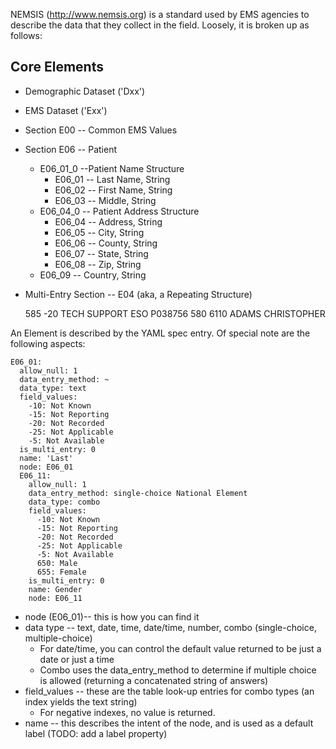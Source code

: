 
NEMSIS (http://www.nemsis.org) is a standard used by EMS agencies to describe the data that they collect in the field.
Loosely, it is broken up as follows:

## Core Elements

* Demographic Dataset ('Dxx')
* EMS Dataset ('Exx')
* Section E00 -- Common EMS Values
* Section E06 -- Patient
  * E06_01_0 --Patient Name Structure
    * E06_01 -- Last Name, String
    * E06_02 -- First Name, String
    * E06_03 -- Middle, String
  * E06_04_0 -- Patient Address Structure
    * E06_04 -- Address, String
    * E06_05 -- City, String
    * E06_06 -- County, String
    * E06_07 -- State, String
    * E06_08 -- Zip, String
  * E06_09 -- Country, String
* Multi-Entry Section -- E04 (aka, a Repeating Structure)

    <E04>
      <E04_02>585</E04_02>
      <E04_03>-20</ E04_03>
      <E04_04>TECH SUPPORT</E04_04>
      <E04_05>ESO</ E04_05>
    </E04>
    <E04>
      <E04_01>P038756</ E04_01>
      <E04_02>580</E04_02>
      <E04_03>6110</ E04_03>
      <E04_04>ADAMS</E04_04>
      <E04_05>CHRISTOPHER</ E04_05>
    </E04>

An Element is described by the YAML spec entry. Of special note are the following aspects:

    E06_01:
      allow_null: 1
      data_entry_method: ~
      data_type: text
      field_values:
        -10: Not Known
        -15: Not Reporting
        -20: Not Recorded
        -25: Not Applicable
        -5: Not Available
      is_multi_entry: 0
      name: 'Last'
      node: E06_01
      E06_11:
        allow_null: 1
        data_entry_method: single-choice National Element
        data_type: combo
        field_values:
          -10: Not Known
          -15: Not Reporting
          -20: Not Recorded
          -25: Not Applicable
          -5: Not Available
          650: Male
          655: Female
        is_multi_entry: 0
        name: Gender
        node: E06_11


  * node (E06_01)-- this is how you can find it
  * data type -- text, date, time, date/time, number, combo (single-choice, multiple-choice)
    * For date/time, you can control the default value returned to be just a date or just a time
    * Combo uses the data_entry_method to determine if multiple choice is allowed (returning a concatenated string of answers)
  * field_values -- these are the table look-up entries for combo types (an index yields the text string)
    * For negative indexes, no value is returned.
  * name -- this describes the intent of the node, and is used as a default label (TODO: add a label property)
